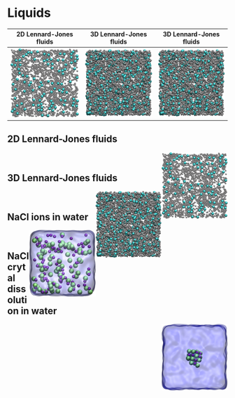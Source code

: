 # Liquids

2D Lennard-Jones fluids    |  3D Lennard-Jones fluids |  3D Lennard-Jones fluids
:-------------------------:|:-------------------------:|:-------------------------:
![](2D-lj-fluid/2D-lj.jpg)  |  ![](3D-lj-fluid/3D-lj.jpg) |  ![](3D-lj-fluid/3D-lj.jpg)


## 2D Lennard-Jones fluids
<img align="right" width="30%" src="2D-lj-fluid/2D-lj.jpg">

&nbsp;

## 3D Lennard-Jones fluids
<img align="right" width="30%" src="3D-lj-fluid/3D-lj.jpg">

&nbsp;

## NaCl ions in water
<img align="right" width="30%" src="nacl-solution/nacl_solution_transparent.jpg">

&nbsp;

## NaCl crytal dissolution in water
<img align="right" width="30%" src="salt-dissolution-water/NaCldissolution.jpeg">
